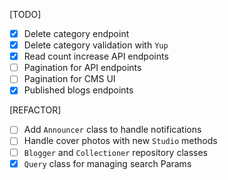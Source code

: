 [TODO]

- [X] Delete category endpoint
- [X] Delete category validation with `Yup`
- [X] Read count increase API endpoints
- [ ] Pagination for API endpoints
- [ ] Pagination for CMS UI
- [X] Published blogs endpoints

[REFACTOR]

- [ ] Add `Announcer` class to handle notifications
- [ ] Handle cover photos with new `Studio` methods
- [ ] `Blogger` and `Collectioner` repository classes
- [X] `Query` class for managing search Params